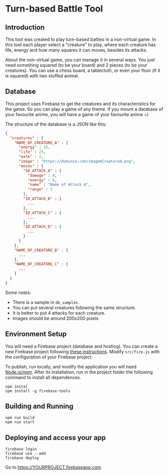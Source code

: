 # Turn-based Battle Tool

## Introduction
This tool was created to play turn-based battles in a non-virtual game. In this tool each player select a "creature" to play, where each creature has life, energy and how many squares it can moves, besides its attacks.

About the non-virtual game, you can manage it in several ways. You just need something squared (to be your board) and 2 pieces (to be your creatures). You can use a chess board, a tablecloth, or even your floor (if it is squared) with two stuffed animal.


## Database
This project uses Firebase to get the creatures and its characteristics for the game. So you can play a game of any theme. If you mount a database of your favourite anime, you will have a game of your favourite anime =)

The structure of the database is a JSON like this:
```json
{
  "creatures" : {
    "NAME_OF_CREATURE_A" : {
      "energy" : 15,
      "life" : 23,
      "walk" : 2,
      "image" : "https://dominio.com/imagemCreatureA.png",
      "moves" : {
        "ID_ATTACK_A" : {
          "damage" : 6,
          "energy" : 6,
          "name" : "Name of Attack A",
          "range" : 3
        },
        "ID_ATTACK_B" : {
          ...
        },
        "ID_ATTACK_C" : {
          ...
        },
        "ID_ATTACK_D" : {
          ...
        }
      }
    },
    "NAME_OF_CREATURE_B" : {
      ...
    },
    "NAME_OF_CREATURE_C" : {
      ...
    }
  }
}
```

Some notes:
- There is a sample in `db_samples`. 
- You can put several creatures following the same structure. 
- It is better to put 4 attacks for each creature. 
- Images should be around 200x200 pixels


## Environment Setup
You will need a Firebase project (database and hosting). You can create a new Firebase project following [these instructions](https://firebase.google.com/docs/web/setup). Modify `src/fire.js` with the configuration of your Firebase project.

To publish, run locally, and modify the application you will need [Node.js/npm](https://nodejs.org/en/download/). After its installation, run in the project folder the following command to install all dependences.
```
npm instal
npm install -g firebase-tools
```


## Building and Running
```
npm run build
npm run start
```


## Deploying and access your app
```
firebase login
firebase use --add
firebase deploy
```
Go to https://YOURPROJECT.firebaseapp.com